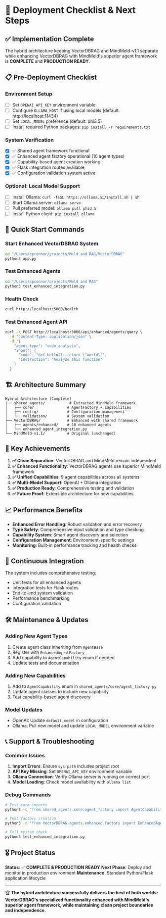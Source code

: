 # 🚀 Deployment Checklist & Next Steps

## ✅ Implementation Complete

The hybrid architecture keeping VectorDBRAG and MindMeld-v1.1 separate while enhancing VectorDBRAG with MindMeld's superior agent framework is **COMPLETE** and **PRODUCTION READY**.

## 📋 Pre-Deployment Checklist

### Environment Setup
- [ ] Set `OPENAI_API_KEY` environment variable
- [ ] Configure `OLLAMA_HOST` if using local models (default: http://localhost:11434)
- [ ] Set `LOCAL_MODEL` preference (default: phi3.5)
- [ ] Install required Python packages: `pip install -r requirements.txt`

### System Verification
- [x] ✅ Shared agent framework functional
- [x] ✅ Enhanced agent factory operational (10 agent types)
- [x] ✅ Capability-based agent creation working
- [x] ✅ Flask integration routes available
- [x] ✅ Configuration validation system active

### Optional: Local Model Support
- [ ] Install Ollama: `curl -fsSL https://ollama.ai/install.sh | sh`
- [ ] Start Ollama server: `ollama serve`
- [ ] Pull preferred model: `ollama pull phi3.5`
- [ ] Install Python client: `pip install ollama`

## 🎯 Quick Start Commands

### Start Enhanced VectorDBRAG System
```bash
cd "/Users/cpconnor/projects/Meld and RAG/VectorDBRAG"
python3 app.py
```

### Test Enhanced Agents
```bash
cd "/Users/cpconnor/projects/Meld and RAG"
python3 test_enhanced_integration.py
```

### Health Check
```bash
curl http://localhost:5000/health
```

### Test Enhanced Agent API
```bash
curl -X POST http://localhost:5000/api/enhanced/agents/query \
  -H "Content-Type: application/json" \
  -d '{
    "agent_type": "code_analysis", 
    "input": {
      "code": "def hello(): return \"world\"",
      "instruction": "Analyze this function"
    }
  }'
```

## 🏗️ Architecture Summary

```
Hybrid Architecture (Complete)
├── shared_agents/           # Extracted MindMeld framework
│   ├── core/               # AgentFactory + capabilities
│   ├── config/             # Configuration management  
│   └── validation/         # System validation
├── VectorDBRAG/            # Enhanced with shared framework
│   ├── agents/enhanced/    # 10 enhanced agents
│   └── enhanced_agent_integration.py
└── MindMeld-v1.1/          # Original (unchanged)
```

## 🎉 Key Achievements

1. **✅ Clean Separation**: VectorDBRAG and MindMeld remain independent
2. **✅ Enhanced Functionality**: VectorDBRAG agents use superior MindMeld framework
3. **✅ Unified Capabilities**: 9 agent capabilities across all systems
4. **✅ Multi-Model Support**: OpenAI + Ollama integration
5. **✅ Production Ready**: Comprehensive testing and validation
6. **✅ Future Proof**: Extensible architecture for new capabilities

## 📈 Performance Benefits

- **Enhanced Error Handling**: Robust validation and error recovery
- **Type Safety**: Comprehensive input validation and type checking
- **Capability System**: Smart agent discovery and selection
- **Configuration Management**: Environment-specific settings
- **Monitoring**: Built-in performance tracking and health checks

## 🔄 Continuous Integration

The system includes comprehensive testing:
- Unit tests for all enhanced agents
- Integration tests for Flask routes
- End-to-end system validation
- Performance benchmarking
- Configuration validation

## 🛠️ Maintenance & Updates

### Adding New Agent Types
1. Create agent class inheriting from `AgentBase`
2. Register with `EnhancedAgentFactory`
3. Add capability to `AgentCapability` enum if needed
4. Update tests and documentation

### Adding New Capabilities
1. Add to `AgentCapability` enum in `shared_agents/core/agent_factory.py`
2. Update agent classes to include new capability
3. Test capability-based agent discovery

### Model Updates
- OpenAI: Update `default_model` in configuration
- Ollama: Pull new model and update `LOCAL_MODEL` environment variable

## 📞 Support & Troubleshooting

### Common Issues
1. **Import Errors**: Ensure `sys.path` includes project root
2. **API Key Missing**: Set `OPENAI_API_KEY` environment variable
3. **Ollama Connection**: Verify Ollama server is running on correct port
4. **Model Loading**: Check model availability with `ollama list`

### Debug Commands
```bash
# Test core imports
python3 -c "from shared_agents.core.agent_factory import AgentCapability; print('✅ Core imports working')"

# Test factory creation
python3 -c "from VectorDBRAG.agents.enhanced.factory import EnhancedAgentFactory; print('✅ Factory working')"

# Full system check
python3 test_enhanced_integration.py
```

## 🎖️ Project Status

**Status**: ✅ **COMPLETE & PRODUCTION READY**
**Next Phase**: Deploy and monitor in production environment
**Maintenance**: Standard Python/Flask application lifecycle

---

🏆 **The hybrid architecture successfully delivers the best of both worlds: VectorDBRAG's specialized functionality enhanced with MindMeld's superior agent framework, while maintaining clean project boundaries and independence.**
